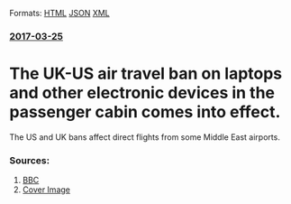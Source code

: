 
Formats: [HTML](/news/2017/03/25/the-uk-us-air-travel-ban-on-laptops-and-other-electronic-devices-in-the-passenger-cabin-comes-into-effect.html)  [JSON](/news/2017/03/25/the-uk-us-air-travel-ban-on-laptops-and-other-electronic-devices-in-the-passenger-cabin-comes-into-effect.json)  [XML](/news/2017/03/25/the-uk-us-air-travel-ban-on-laptops-and-other-electronic-devices-in-the-passenger-cabin-comes-into-effect.xml)  

### [2017-03-25](/news/2017/03/25/index.md)

# The UK-US air travel ban on laptops and other electronic devices in the passenger cabin comes into effect. 

The US and UK bans affect direct flights from some Middle East airports.


### Sources:

1. [BBC](http://www.bbc.com/news/world-us-canada-39391562)
1. [Cover Image](http://ichef-1.bbci.co.uk/news/1024/cpsprodpb/10F9B/production/_95313596_mediaitem95313591.jpg)
